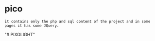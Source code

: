 # pico
	it contains only the php and sql content of the project and in some pages it has some JQuery.
"# PIXOLIGHT" 

